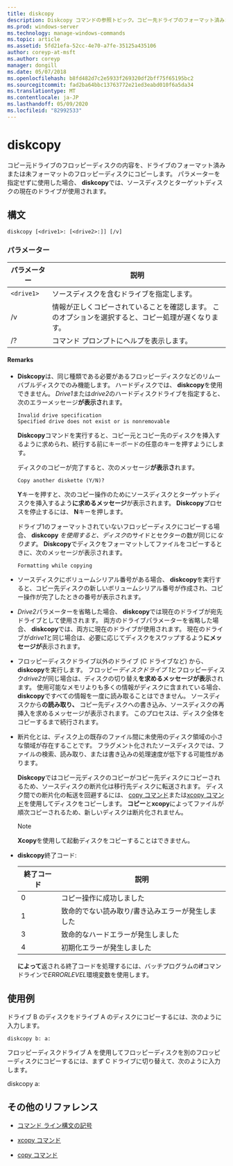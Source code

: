 ```yaml
---
title: diskcopy
description: Diskcopy コマンドの参照トピック。コピー先ドライブのフォーマット済みまたは未フォーマットのフロッピーディスクに、ソースドライブのフロッピーディスクの内容をコピーします。
ms.prod: windows-server
ms.technology: manage-windows-commands
ms.topic: article
ms.assetid: 5fd21efa-52cc-4e70-a7fe-35125a435106
author: coreyp-at-msft
ms.author: coreyp
manager: dongill
ms.date: 05/07/2018
ms.openlocfilehash: b8fd482d7c2e5933f269320df2bff75f65195bc2
ms.sourcegitcommit: fad2ba64bbc13763772e21ed3eabd010f6a5da34
ms.translationtype: MT
ms.contentlocale: ja-JP
ms.lasthandoff: 05/09/2020
ms.locfileid: "82992533"
---
```

# <a name="diskcopy"></a>diskcopy

コピー元ドライブのフロッピーディスクの内容を、ドライブのフォーマット済みまたは未フォーマットのフロッピーディスクにコピーします。 パラメーターを指定せずに使用した場合、 **diskcopy**では、ソースディスクとターゲットディスクの現在のドライブが使用されます。

## <a name="syntax"></a>構文

```
diskcopy [<drive1>: [<drive2>:]] [/v]
```

### <a name="parameters"></a>パラメーター

| パラメーター | 説明 |
| --------- | ----------- |
| `<drive1>` | ソースディスクを含むドライブを指定します。 |
| /v | 情報が正しくコピーされていることを確認します。 このオプションを選択すると、コピー処理が遅くなります。 |
| /? | コマンド プロンプトにヘルプを表示します。 |

#### <a name="remarks"></a>Remarks

- **Diskcopy**は、同じ種類である必要があるフロッピーディスクなどのリムーバブルディスクでのみ機能します。 ハードディスクでは、 **diskcopy**を使用できません。 *Drive1*または*drive2*のハードディスクドライブを指定すると、次のエラーメッセージ**が表示さ**れます。

    ```
    Invalid drive specification
    Specified drive does not exist or is nonremovable
    ```

    **Diskcopy**コマンドを実行すると、コピー元とコピー先のディスクを挿入するように求められ、続行する前にキーボードの任意のキーを押すようにします。

    ディスクのコピーが完了すると、次のメッセージ**が表示さ**れます。

    ```
    Copy another diskette (Y/N)?
    ```

    **Y**キーを押すと、次のコピー操作のためにソースディスクとターゲットディスクを挿入するよう**に求めるメッセージ**が表示されます。 **Diskcopy**プロセスを停止するには、 **N**キーを押します。

    ドライブ1のフォーマットされていないフロッピーディスクにコピーする場合、 **diskcopy** *を使用すると、ディスク*のサイドとセクターの数が同じに*なります*。 **Diskcopy**でディスクをフォーマットしてファイルをコピーするときに、次のメッセージが表示されます。

    ```
    Formatting while copying
    ```

- ソースディスクにボリュームシリアル番号がある場合、 **diskcopy**を実行すると、コピー先ディスクの新しいボリュームシリアル番号が作成され、コピー操作が完了したときの番号が表示されます。

- *Drive2*パラメーターを省略した場合、 **diskcopy**では現在のドライブが宛先ドライブとして使用されます。 両方のドライブパラメーターを省略した場合、 **diskcopy**では、両方に現在のドライブが使用されます。 現在のドライブが*drive1*と同じ場合は、必要に応じてディスクをスワップするよう**にメッセージが**表示されます。

- フロッピーディスクドライブ以外のドライブ (C ドライブなど) から、 **diskcopy**を実行します。 フロッピー*ディスクドライブ 1*とフロッピーディスク*drive2*が同じ場合は、ディスクの切り替え**を求めるメッセージが表示**されます。 使用可能なメモリよりも多くの情報がディスクに含まれている場合、 **diskcopy**ですべての情報を一度に読み取ることはできません。 ソースディスクから**の読み取り、** コピー先ディスクへの書き込み、ソースディスクの再挿入を求めるメッセージが表示されます。 このプロセスは、ディスク全体をコピーするまで続行されます。

- 断片化とは、ディスク上の既存のファイル間に未使用のディスク領域の小さな領域が存在することです。 フラグメント化されたソースディスクでは、ファイルの検索、読み取り、または書き込みの処理速度が低下する可能性があります。

    **Diskcopy**ではコピー元ディスクのコピーがコピー先ディスクにコピーされるため、ソースディスクの断片化は移行先ディスクに転送されます。 ディスク間での断片化の転送を回避するには、 [copy コマンド](copy.md)または[xcopy コマンド](xcopy.md)を使用してディスクをコピーします。 **コピー**と**xcopy**によってファイルが順次コピーされるため、新しいディスクは断片化されません。

    > [!NOTE]
    > **Xcopy**を使用して起動ディスクをコピーすることはできません。

- **diskcopy**終了コード:

    | 終了コード | 説明 |
    | --------- | ----------- |
    | 0 | コピー操作に成功しました |
    | 1 | 致命的でない読み取り/書き込みエラーが発生しました |
    | 3 | 致命的なハードエラーが発生しました |
    | 4 | 初期化エラーが発生しました |

    **によって**返される終了コードを処理するには、バッチプログラムの**if**コマンドラインで*ERRORLEVEL*環境変数を使用します。

## <a name="examples"></a>使用例

ドライブ B のディスクをドライブ A のディスクにコピーするには、次のように入力します。

```
diskcopy b: a:
```

フロッピーディスクドライブ A を使用してフロッピーディスクを別のフロッピーディスクにコピーするには、まず C ドライブに切り替えて、次のように入力します。

diskcopy a:

## <a name="additional-references"></a>その他のリファレンス

- [コマンド ライン構文の記号](command-line-syntax-key.md)

- [xcopy コマンド](xcopy.md)

- [copy コマンド](copy.md)
